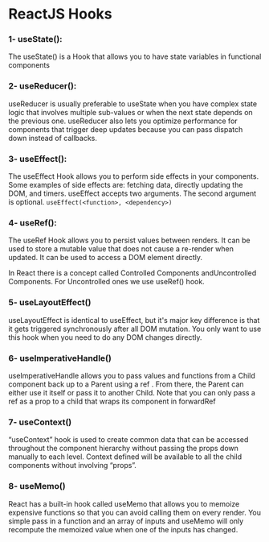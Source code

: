 # ReactJS Hooks

### 1- useState():

The useState() is a Hook that allows you to have state variables in
functional components

### 2- useReducer():

useReducer is usually preferable to useState when you have complex
state logic that involves multiple sub-values or when the next state
depends on the previous one. useReducer also lets you optimize
performance for components that trigger deep updates because you can
pass dispatch down instead of callbacks.

### 3- useEffect():

The useEffect Hook allows you to perform side effects in your components. Some examples of side effects are: fetching data, directly updating the DOM, and timers. useEffect accepts two arguments. The second argument is optional. `useEffect(<function>, <dependency>)`

### 4- useRef():

The useRef Hook allows you to persist values between renders. It can be used to store a mutable value that does not cause a re-render when updated. It can be used to access a DOM element directly.

In React there is a concept called Controlled Components andUncontrolled Components. For Uncontrolled ones we use useRef() hook.

### 5- useLayoutEffect()

useLayoutEffect is identical to useEffect, but it's major key difference is that it gets triggered synchronously after all DOM mutation. You only want to use this hook when you need to do any DOM changes directly.

### 6- useImperativeHandle()

useImperativeHandle allows you to pass values and functions from a Child component back up to a Parent using a ref . From there, the Parent can either use it itself or pass it to another Child. Note that you can only pass a ref as a prop to a child that wraps its component in forwardRef

### 7- useContext()

“useContext” hook is used to create common data that can be accessed throughout the component hierarchy without passing the props down manually to each level. Context defined will be available to all the child components without involving “props”.

### 8- useMemo()

React has a built-in hook called useMemo that allows you to memoize expensive functions so that you can avoid calling them on every render. You simple pass in a function and an array of inputs and useMemo will only recompute the memoized value when one of the inputs has changed.
